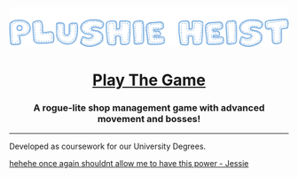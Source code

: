 <p align="center">
    <img src="logo.png">
</p>

<h1 align="center">
    <a href="releases/latest">Play The Game</a>
</h3>

<h3 align="center">
    A rogue-lite shop management game with advanced movement and bosses!
</h3>

<hr />

Developed as coursework for our University Degrees.

[hehehe once again shouldnt allow me to have this power - Jessie](power.md)
